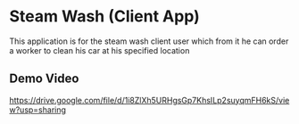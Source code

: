 # Steam Wash (Client App)

This application is for the steam wash client user which from it he can order a worker to clean his car at his specified location

## Demo Video

https://drive.google.com/file/d/1i8ZlXh5URHgsGp7KhsILp2suyqmFH6kS/view?usp=sharing
